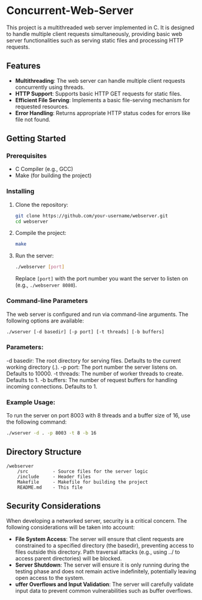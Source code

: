 # Concurrent-Web-Server

This project is a multithreaded web server implemented in C. It is designed to handle multiple client requests simultaneously, providing basic web server functionalities such as serving static files and processing HTTP requests.

## Features

- **Multithreading**: The web server can handle multiple client requests concurrently using threads.
- **HTTP Support**: Supports basic HTTP GET requests for static files.
- **Efficient File Serving**: Implements a basic file-serving mechanism for requested resources.
- **Error Handling**: Returns appropriate HTTP status codes for errors like file not found.

## Getting Started

### Prerequisites

- C Compiler (e.g., GCC)
- Make (for building the project)

### Installing

1. Clone the repository:

   ```bash
   git clone https://github.com/your-username/webserver.git
   cd webserver
   ```

2. Compile the project:

   ```bash
   make
   ```

3. Run the server:

   ```bash
   ./webserver [port]
   ```

   Replace `[port]` with the port number you want the server to listen on (e.g., `./webserver 8080`).

### Command-line Parameters
The web server is configured and run via command-line arguments. The following options are available:

   ```bash
   ./wserver [-d basedir] [-p port] [-t threads] [-b buffers]
   ```

### Parameters:
-d basedir: The root directory for serving files. Defaults to the current working directory (.).
-p port: The port number the server listens on. Defaults to 10000.
-t threads: The number of worker threads to create. Defaults to 1.
-b buffers: The number of request buffers for handling incoming connections. Defaults to 1.
### Example Usage:
To run the server on port 8003 with 8 threads and a buffer size of 16, use the following command:

   ```bash
   ./wserver -d . -p 8003 -t 8 -b 16
   ```



## Directory Structure

```
/webserver
    /src         - Source files for the server logic
    /include     - Header files
    Makefile     - Makefile for building the project
    README.md    - This file
```

## Security Considerations
When developing a networked server, security is a critical concern. The following considerations will be taken into account:

- **File System Access**: The server will ensure that client requests are constrained to a specified directory (the basedir), preventing access to files outside this directory. Path traversal attacks (e.g., using ../ to access parent directories) will be blocked.
- **Server Shutdown**: The server will ensure it is only running during the testing phase and does not remain active indefinitely, potentially leaving open access to the system.
- **uffer Overflows and Input Validation**: The server will carefully validate input data to prevent common vulnerabilities such as buffer overflows.
